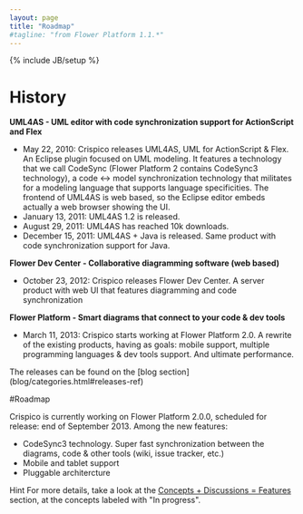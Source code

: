 ```yaml
---
layout: page
title: "Roadmap"
#tagline: "from Flower Platform 1.1.*"
---
```


{% include JB/setup %}

# History

**UML4AS - UML editor with code synchronization support for ActionScript and Flex**

* May 22, 2010: Crispico releases UML4AS, UML for ActionScript & Flex. An Eclipse plugin focused on UML modeling. It features a technology that we call CodeSync (Flower Platform 2 contains CodeSync3 technology), a code <-> model synchronization technology that militates for a modeling language that supports language specificities. The frontend of UML4AS is web based, so the Eclipse editor embeds actually a web browser showing the UI.
* January 13, 2011: UML4AS 1.2 is released. 
* August 29, 2011: UML4AS has reached 10k downloads.
* December 15, 2011: UML4AS + Java is released. Same product with code synchronization support for Java.

**Flower Dev Center - Collaborative diagramming software (web based)**

* October 23, 2012: Crispico releases Flower Dev Center. A server product with web UI that features diagramming and code synchronization

**Flower Platform - Smart diagrams that connect to your code & dev tools**

* March 11, 2013: Crispico starts working at Flower Platform 2.0. A rewrite of the existing products, having as goals: mobile support, multiple programming languages & dev tools support. And ultimate performance.

The releases can be found on the [blog section] (blog/categories.html#releases-ref)

#Roadmap

Crispico is currently working on Flower Platform 2.0.0, scheduled for release: end of September 2013. Among the new features:

* CodeSync3 technology. Super fast synchronization between the diagrams, code & other tools (wiki, issue tracker, etc.)
* Mobile and tablet support
* Pluggable architercture

<div>
	<span class="label label-info">Hint</span> For more details, take a look at the <a href="concepts">Concepts + Discussions = Features</a> section, at the concepts labeled with "In progress".
</div>
